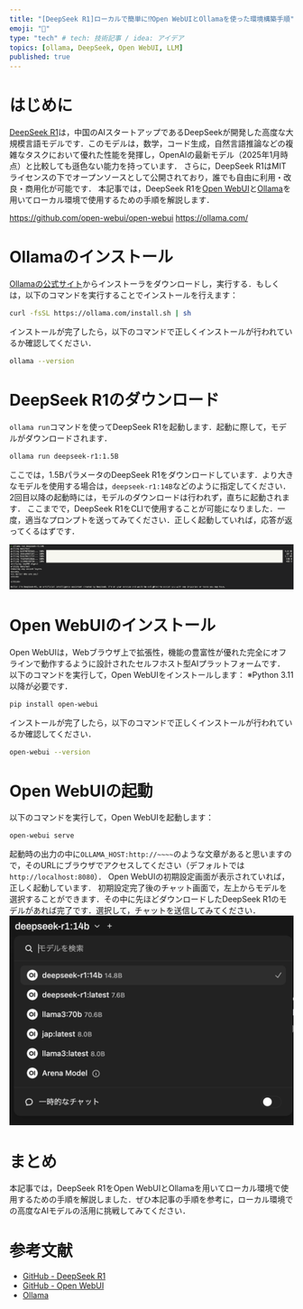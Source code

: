 ```yaml
---
title: "[DeepSeek R1]ローカルで簡単に⁉︎Open WebUIとOllamaを使った環境構築手順"
emoji: "🧠"
type: "tech" # tech: 技術記事 / idea: アイデア
topics: [ollama, DeepSeek, Open WebUI, LLM]
published: true
---
```


# はじめに
[DeepSeek R1](https://github.com/deepseek-ai/DeepSeek-R1)は，中国のAIスタートアップであるDeepSeekが開発した高度な大規模言語モデルです．このモデルは，数学，コード生成，自然言語推論などの複雑なタスクにおいて優れた性能を発揮し，OpenAIの最新モデル（2025年1月時点）と比較しても遜色ない能力を持っています．
さらに，DeepSeek R1はMITライセンスの下でオープンソースとして公開されており，誰でも自由に利用・改良・商用化が可能です．
本記事では，DeepSeek R1を[Open WebUI](https://github.com/open-webui/open-webui)と[Ollama](https://ollama.com/)を用いてローカル環境で使用するための手順を解説します．

https://github.com/open-webui/open-webui
https://ollama.com/

# Ollamaのインストール
[Ollamaの公式サイト](https://ollama.com/)からインストーラをダウンロードし，実行する．もしくは，以下のコマンドを実行することでインストールを行えます：
```bash
curl -fsSL https://ollama.com/install.sh | sh
```
インストールが完了したら，以下のコマンドで正しくインストールが行われているか確認してください．
```bash
ollama --version
```

# DeepSeek R1のダウンロード
` ollama run `コマンドを使ってDeepSeek R1を起動します．起動に際して，モデルがダウンロードされます．
```bash
ollama run deepseek-r1:1.5B
```
ここでは，1.5BパラメータのDeepSeek R1をダウンロードしています．より大きなモデルを使用する場合は，` deepseek-r1:14B `などのように指定してください．
2回目以降の起動時には，モデルのダウンロードは行われず，直ちに起動されます．
ここまでで，DeepSeek R1をCLIで使用することが可能になりました．一度，適当なプロンプトを送ってみてください．正しく起動していれば，応答が返ってくるはずです．

![DeepSeek R1 CLI起動イメージ](/images/20250130-deepseek-r1-ollama/cli.png)

# Open WebUIのインストール
Open WebUIは，Webブラウザ上で拡張性，機能の豊富性が優れた完全にオフラインで動作するように設計されたセルフホスト型AIプラットフォームです．
以下のコマンドを実行して，Open WebUIをインストールします：
※Python 3.11以降が必要です．
```bash
pip install open-webui
```
インストールが完了したら，以下のコマンドで正しくインストールが行われているか確認してください．
```bash
open-webui --version
```

# Open WebUIの起動
以下のコマンドを実行して，Open WebUIを起動します：
```bash
open-webui serve
```
起動時の出力の中に` OLLAMA_HOST:http://~~~~ `のような文章があると思いますので，そのURLにブラウザでアクセスしてください（デフォルトでは` http://localhost:8080 `）．
Open WebUIの初期設定画面が表示されていれば，正しく起動しています．
初期設定完了後のチャット画面で，左上からモデルを選択することができます．その中に先ほどダウンロードしたDeepSeek R1のモデルがあれば完了です．選択して，チャットを送信してみてください．
![Open WebUI モデル選択画面](/images/20250130-deepseek-r1-ollama/select.png)

# まとめ
本記事では，DeepSeek R1をOpen WebUIとOllamaを用いてローカル環境で使用するための手順を解説しました．ぜひ本記事の手順を参考に，ローカル環境での高度なAIモデルの活用に挑戦してみてください．

# 参考文献
- [GitHub - DeepSeek R1](https://github.com/deepseek-ai/DeepSeek-R1)
- [GitHub - Open WebUI](https://github.com/open-webui/open-webui)
- [Ollama](https://ollama.com/)